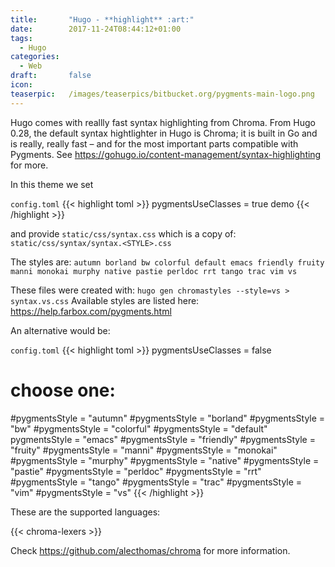 ```yaml
---
title:       "Hugo - **highlight** :art:"
date:        2017-11-24T08:44:12+01:00
tags:
  - Hugo
categories:
  - Web
draft:       false
icon:        
teaserpic:   /images/teaserpics/bitbucket.org/pygments-main-logo.png
---
```


Hugo comes with reallly fast syntax highlighting from Chroma.
From Hugo 0.28, the default syntax hightlighter in Hugo is Chroma; it
is built in Go and is really, really fast – and for the most important
parts compatible with Pygments.
See https://gohugo.io/content-management/syntax-highlighting for more.

<!--more-->

In this theme we set

`config.toml`
{{< highlight toml >}}
pygmentsUseClasses = true
demo
{{< /highlight >}}

and provide `static/css/syntax.css` which is a copy of: `static/css/syntax/syntax.<STYLE>.css`   

The styles are:
`autumn borland bw colorful default emacs friendly fruity manni monokai murphy native pastie perldoc rrt tango trac vim vs`

These files were created with: `hugo gen chromastyles --style=vs > syntax.vs.css`
Available styles are listed here: https://help.farbox.com/pygments.html


An alternative would be:

`config.toml`
{{< highlight toml >}}
pygmentsUseClasses = false
# choose one:
#pygmentsStyle = "autumn"
#pygmentsStyle = "borland"
#pygmentsStyle = "bw"
#pygmentsStyle = "colorful"
#pygmentsStyle = "default"
pygmentsStyle = "emacs"
#pygmentsStyle = "friendly"
#pygmentsStyle = "fruity"
#pygmentsStyle = "manni"
#pygmentsStyle = "monokai"
#pygmentsStyle = "murphy"
#pygmentsStyle = "native"
#pygmentsStyle = "pastie"
#pygmentsStyle = "perldoc"
#pygmentsStyle = "rrt"
#pygmentsStyle = "tango"
#pygmentsStyle = "trac"
#pygmentsStyle = "vim"
#pygmentsStyle = "vs"
{{< /highlight >}}




These are the supported languages:

{{< chroma-lexers >}}


Check https://github.com/alecthomas/chroma for more information.


